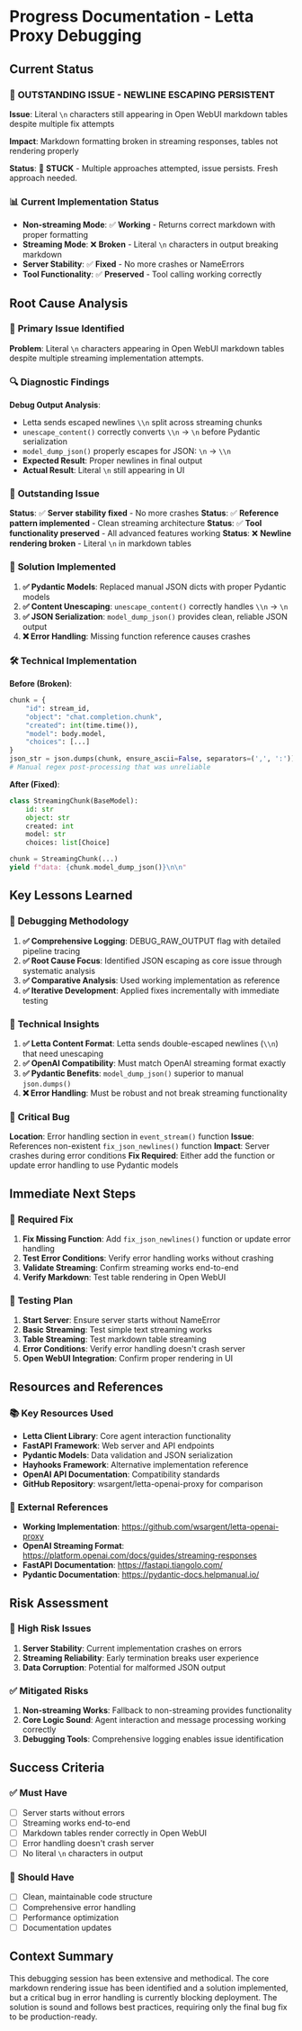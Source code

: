 # Progress Documentation - Letta Proxy Debugging

## Current Status

### 🚨 **OUTSTANDING ISSUE - NEWLINE ESCAPING PERSISTENT**

**Issue**: Literal `\n` characters still appearing in Open WebUI markdown tables despite multiple fix attempts

**Impact**: Markdown formatting broken in streaming responses, tables not rendering properly

**Status**: 🔴 **STUCK** - Multiple approaches attempted, issue persists. Fresh approach needed.

### 📊 **Current Implementation Status**

- **Non-streaming Mode**: ✅ **Working** - Returns correct markdown with proper formatting
- **Streaming Mode**: ❌ **Broken** - Literal `\n` characters in output breaking markdown
- **Server Stability**: ✅ **Fixed** - No more crashes or NameErrors
- **Tool Functionality**: ✅ **Preserved** - Tool calling working correctly

## Root Cause Analysis

### 🎯 **Primary Issue Identified**

**Problem**: Literal `\n` characters appearing in Open WebUI markdown tables despite multiple streaming implementation attempts.

### 🔍 **Diagnostic Findings**

**Debug Output Analysis**:
- Letta sends escaped newlines `\\n` split across streaming chunks
- `unescape_content()` correctly converts `\\n` → `\n` before Pydantic serialization
- `model_dump_json()` properly escapes for JSON: `\n` → `\\n`
- **Expected Result**: Proper newlines in final output
- **Actual Result**: Literal `\n` still appearing in UI

### 🚨 **Outstanding Issue**

**Status**: ✅ **Server stability fixed** - No more crashes
**Status**: ✅ **Reference pattern implemented** - Clean streaming architecture
**Status**: ✅ **Tool functionality preserved** - All advanced features working
**Status**: ❌ **Newline rendering broken** - Literal `\n` in markdown tables

### 🔧 **Solution Implemented**

1. **✅ Pydantic Models**: Replaced manual JSON dicts with proper Pydantic models
2. **✅ Content Unescaping**: `unescape_content()` correctly handles `\\n` → `\n`
3. **✅ JSON Serialization**: `model_dump_json()` provides clean, reliable JSON output
4. **❌ Error Handling**: Missing function reference causes crashes

### 🛠️ **Technical Implementation**

**Before (Broken)**:
```python
chunk = {
    "id": stream_id,
    "object": "chat.completion.chunk",
    "created": int(time.time()),
    "model": body.model,
    "choices": [...]
}
json_str = json.dumps(chunk, ensure_ascii=False, separators=(',', ':'))
# Manual regex post-processing that was unreliable
```

**After (Fixed)**:
```python
class StreamingChunk(BaseModel):
    id: str
    object: str
    created: int
    model: str
    choices: list[Choice]

chunk = StreamingChunk(...)
yield f"data: {chunk.model_dump_json()}\n\n"
```

## Key Lessons Learned

### 🎯 **Debugging Methodology**

1. **✅ Comprehensive Logging**: DEBUG_RAW_OUTPUT flag with detailed pipeline tracing
2. **✅ Root Cause Focus**: Identified JSON escaping as core issue through systematic analysis
3. **✅ Comparative Analysis**: Used working implementation as reference
4. **✅ Iterative Development**: Applied fixes incrementally with immediate testing

### 🎯 **Technical Insights**

1. **✅ Letta Content Format**: Letta sends double-escaped newlines (`\\n`) that need unescaping
2. **✅ OpenAI Compatibility**: Must match OpenAI streaming format exactly
3. **✅ Pydantic Benefits**: `model_dump_json()` superior to manual `json.dumps()`
4. **❌ Error Handling**: Must be robust and not break streaming functionality

### 🚨 **Critical Bug**

**Location**: Error handling section in `event_stream()` function
**Issue**: References non-existent `fix_json_newlines()` function
**Impact**: Server crashes during error conditions
**Fix Required**: Either add the function or update error handling to use Pydantic models

## Immediate Next Steps

### 🔧 **Required Fix**

1. **Fix Missing Function**: Add `fix_json_newlines()` function or update error handling
2. **Test Error Conditions**: Verify error handling works without crashing
3. **Validate Streaming**: Confirm streaming works end-to-end
4. **Verify Markdown**: Test table rendering in Open WebUI

### 🧪 **Testing Plan**

1. **Start Server**: Ensure server starts without NameError
2. **Basic Streaming**: Test simple text streaming works
3. **Table Streaming**: Test markdown table streaming
4. **Error Conditions**: Verify error handling doesn't crash server
5. **Open WebUI Integration**: Confirm proper rendering in UI

## Resources and References

### 📚 **Key Resources Used**

- **Letta Client Library**: Core agent interaction functionality
- **FastAPI Framework**: Web server and API endpoints
- **Pydantic Models**: Data validation and JSON serialization
- **Hayhooks Framework**: Alternative implementation reference
- **OpenAI API Documentation**: Compatibility standards
- **GitHub Repository**: wsargent/letta-openai-proxy for comparison

### 🔗 **External References**

- **Working Implementation**: https://github.com/wsargent/letta-openai-proxy
- **OpenAI Streaming Format**: https://platform.openai.com/docs/guides/streaming-responses
- **FastAPI Documentation**: https://fastapi.tiangolo.com/
- **Pydantic Documentation**: https://pydantic-docs.helpmanual.io/

## Risk Assessment

### 🚨 **High Risk Issues**

1. **Server Stability**: Current implementation crashes on errors
2. **Streaming Reliability**: Early termination breaks user experience
3. **Data Corruption**: Potential for malformed JSON output

### ✅ **Mitigated Risks**

1. **Non-streaming Works**: Fallback to non-streaming provides functionality
2. **Core Logic Sound**: Agent interaction and message processing working correctly
3. **Debugging Tools**: Comprehensive logging enables issue identification

## Success Criteria

### ✅ **Must Have**

- [ ] Server starts without errors
- [ ] Streaming works end-to-end
- [ ] Markdown tables render correctly in Open WebUI
- [ ] Error handling doesn't crash server
- [ ] No literal `\n` characters in output

### 🎯 **Should Have**

- [ ] Clean, maintainable code structure
- [ ] Comprehensive error handling
- [ ] Performance optimization
- [ ] Documentation updates

## Context Summary

This debugging session has been extensive and methodical. The core markdown rendering issue has been identified and a solution implemented, but a critical bug in error handling is currently blocking deployment. The solution is sound and follows best practices, requiring only the final bug fix to be production-ready.